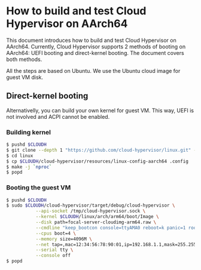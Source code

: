 # How to build and test Cloud Hypervisor on AArch64

This document introduces how to build and test Cloud Hypervisor on AArch64.
Currently, Cloud Hypervisor supports 2 methods of booting on AArch64: UEFI
booting and direct-kernel booting. The document covers both methods.

All the steps are based on Ubuntu. We use the Ubuntu cloud image for guest VM
disk.

## Direct-kernel booting

Alternativelly, you can build your own kernel for guest VM. This way, UEFI is
not involved and ACPI cannot be enabled.

### Building kernel

```bash
$ pushd $CLOUDH
$ git clone --depth 1 "https://github.com/cloud-hypervisor/linux.git" -b ch-5.12
$ cd linux
$ cp $CLOUDH/cloud-hypervisor/resources/linux-config-aarch64 .config
$ make -j `nproc`
$ popd
```

### Booting the guest VM

```bash
$ pushd $CLOUDH
$ sudo $CLOUDH/cloud-hypervisor/target/debug/cloud-hypervisor \
           --api-socket /tmp/cloud-hypervisor.sock \
           --kernel $CLOUDH/linux/arch/arm64/boot/Image \
           --disk path=focal-server-cloudimg-arm64.raw \
           --cmdline "keep_bootcon console=ttyAMA0 reboot=k panic=1 root=/dev/vda1 rw" \
           --cpus boot=4 \
           --memory size=4096M \
           --net tap=,mac=12:34:56:78:90:01,ip=192.168.1.1,mask=255.255.255.0 \
           --serial tty \
           --console off
$ popd
```
